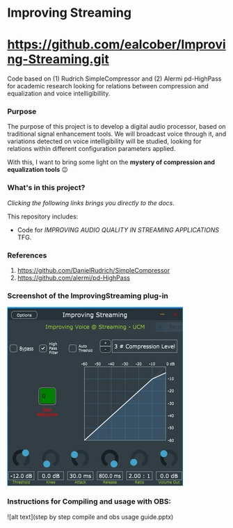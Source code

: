 
# Improving Streaming

# https://github.com/ealcober/Improving-Streaming.git

Code based on (1) Rudrich SimpleCompressor and (2) Alermi pd-HighPass for academic research looking for relations between compression and equalization and voice intelligibillity.

### Purpose
The purpose of this project is to develop a digital audio processor, based on traditional signal enhancement tools. We will broadcast voice through it, and variations detected on voice intelligibility will be studied, looking for relations within different configuration parameters applied.

With this, I want to bring some light on the **mystery of compression and equalization tools** :wink:

### What's in this project?
*Clicking the following links brings you directly to the docs.*

This repository includes:
- Code for *IMPROVING AUDIO QUALITY IN STREAMING APPLICATIONS* TFG.

### References
1. https://github.com/DanielRudrich/SimpleCompressor
2. https://github.com/alermi/pd-HighPass

### Screenshot of the ImprovingStreaming plug-in
![alt text](DocumentosAnejosMemoria\Desarrollo\Screenshots\ImprovingStreaming.png)

### Instructions for Compiling and usage with OBS:
![alt text](step by step compile and obs usage guide.pptx)


